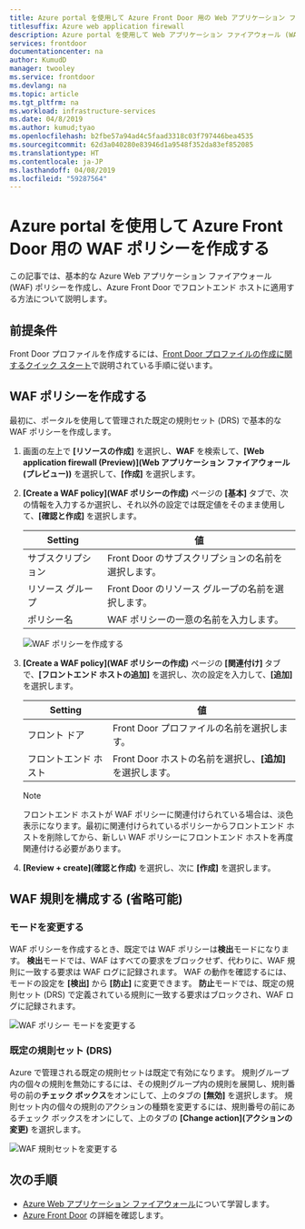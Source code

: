 ```yaml
---
title: Azure portal を使用して Azure Front Door 用の Web アプリケーション ファイアウォール ポリシーを作成する
titlesuffix: Azure web application firewall
description: Azure portal を使用して Web アプリケーション ファイアウォール (WAF) ポリシーを作成する方法について説明します。
services: frontdoor
documentationcenter: na
author: KumudD
manager: twooley
ms.service: frontdoor
ms.devlang: na
ms.topic: article
ms.tgt_pltfrm: na
ms.workload: infrastructure-services
ms.date: 04/8/2019
ms.author: kumud;tyao
ms.openlocfilehash: b2fbe57a94ad4c5faad3318c03f797446bea4535
ms.sourcegitcommit: 62d3a040280e83946d1a9548f352da83ef852085
ms.translationtype: HT
ms.contentlocale: ja-JP
ms.lasthandoff: 04/08/2019
ms.locfileid: "59287564"
---
```

# <a name="create-a-waf-policy-for-azure-front-door-by-using-the-azure-portal"></a>Azure portal を使用して Azure Front Door 用の WAF ポリシーを作成する

この記事では、基本的な Azure Web アプリケーション ファイアウォール (WAF) ポリシーを作成し、Azure Front Door でフロントエンド ホストに適用する方法について説明します。

## <a name="prerequisites"></a>前提条件

Front Door プロファイルを作成するには、[Front Door プロファイルの作成に関するクイック スタート](quickstart-create-front-door.md)で説明されている手順に従います。 

## <a name="create-a-waf-policy"></a>WAF ポリシーを作成する

最初に、ポータルを使用して管理された既定の規則セット (DRS) で基本的な WAF ポリシーを作成します。 

1. 画面の左上で **[リソースの作成]** を選択し、**WAF** を検索して、**[Web application firewall (Preview)]\(Web アプリケーション ファイアウォール (プレビュー)\)** を選択して、**[作成]** を選択します。
2. **[Create a WAF policy]\(WAF ポリシーの作成\)** ページの **[基本]** タブで、次の情報を入力するか選択し、それ以外の設定では既定値をそのまま使用して、**[確認と作成]** を選択します。

    | Setting                 | 値                                              |
    | ---                     | ---                                                |
    | サブスクリプション            |Front Door のサブスクリプションの名前を選択します。|
    | リソース グループ          |Front Door のリソース グループの名前を選択します。|
    | ポリシー名             |WAF ポリシーの一意の名前を入力します。|

   ![WAF ポリシーを作成する](./media/waf-front-door-create-portal/basic.png)

3. **[Create a WAF policy]\(WAF ポリシーの作成\)** ページの **[関連付け]** タブで、**[フロントエンド ホストの追加]** を選択し、次の設定を入力して、**[追加]** を選択します。

    | Setting                 | 値                                              |
    | ---                     | ---                                                |
    | フロント ドア              | Front Door プロファイルの名前を選択します。|
    | フロントエンド ホスト           | Front Door ホストの名前を選択し、**[追加]** を選択します。|
    
    > [!NOTE]
    > フロントエンド ホストが WAF ポリシーに関連付けられている場合は、淡色表示になります。最初に関連付けられているポリシーからフロントエンド ホストを削除してから、新しい WAF ポリシーにフロントエンド ホストを再度関連付ける必要があります。
1. **[Review + create]\(確認と作成\)** を選択し、次に **[作成]** を選択します。

## <a name="configure-waf-rules-optional"></a>WAF 規則を構成する (省略可能)

### <a name="change-mode"></a>モードを変更する

WAF ポリシーを作成するとき、既定では WAF ポリシーは**検出**モードになります。 **検出**モードでは、WAF はすべての要求をブロックせず、代わりに、WAF 規則に一致する要求は WAF ログに記録されます。
WAF の動作を確認するには、モードの設定を **[検出]** から **[防止]** に変更できます。 **防止**モードでは、既定の規則セット (DRS) で定義されている規則に一致する要求はブロックされ、WAF ログに記録されます。

 ![WAF ポリシー モードを変更する](./media/waf-front-door-create-portal/policy.png)

### <a name="default-rule-set-drs"></a>既定の規則セット (DRS)

Azure で管理される既定の規則セットは既定で有効になります。 規則グループ内の個々の規則を無効にするには、その規則グループ内の規則を展開し、規則番号の前の**チェック ボックス**をオンにして、上のタブの **[無効]** を選択します。 規則セット内の個々の規則のアクションの種類を変更するには、規則番号の前にあるチェック ボックスをオンにして、上のタブの **[Change action]\(アクションの変更\)** を選択します。

 ![WAF 規則セットを変更する](./media/waf-front-door-create-portal/managed.png)

## <a name="next-steps"></a>次の手順

- [Azure Web アプリケーション ファイアウォール](waf-overview.md)について学習します。
- [Azure Front Door](front-door-overview.md) の詳細を確認します。




